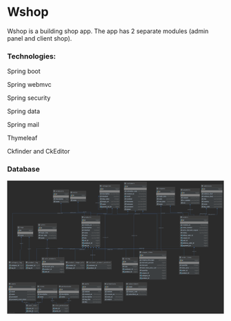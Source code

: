 # Wshop

Wshop is a building shop app. The app has 2 separate modules (admin panel and client shop).

### Technologies:

 Spring boot
 
 Spring webmvc
 
 Spring security
 
 Spring data

 Spring mail
 
 Thymeleaf
 
 Ckfinder and CkEditor
 
 ### Database
 
 <img src="https://raw.githubusercontent.com/srgivko/wshop/master/images/wshop_DB.png"/>

